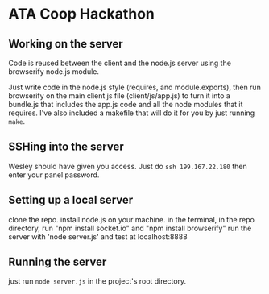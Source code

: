 ATA Coop Hackathon
==============

Working on the server
---------------------

Code is reused between the client and the node.js server using the browserify node.js module.

Just write code in the node.js style (requires, and module.exports), then run browserify on the main client js file (client/js/app.js) to turn it into a bundle.js that includes the app.js code and all the node modules that it requires. I've also included a makefile that will do it for you by just running `make`.

SSHing into the server
----------------------
Wesley should have given you access. Just do `ssh 199.167.22.180` then enter your panel password.

Setting up a local server
---------------------
clone the repo.
install node.js on your machine.
in the terminal, in the repo directory, run "npm install socket.io" and "npm install browserify"
run the server with 'node server.js' and test at localhost:8888

Running the server
------------------

just run `node server.js` in the project's root directory.
